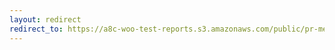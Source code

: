 ```yaml
---
layout: redirect
redirect_to: https://a8c-woo-test-reports.s3.amazonaws.com/public/pr-merge/44151/api/index.html
---
```

